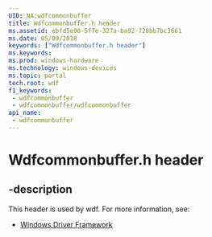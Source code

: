 ```yaml
---
UID: NA:wdfcommonbuffer
title: Wdfcommonbuffer.h header
ms.assetid: ebfd5e90-5f7e-327a-ba92-728bb7bc3661
ms.date: 05/09/2018
keywords: ["Wdfcommonbuffer.h header"]
ms.keywords: 
ms.prod: windows-hardware
ms.technology: windows-devices
ms.topic: portal
tech.root: wdf
f1_keywords:
 - wdfcommonbuffer
 - wdfcommonbuffer/wdfcommonbuffer
api_name:
 - wdfcommonbuffer
---
```


# Wdfcommonbuffer.h header


## -description

This header is used by wdf. For more information, see:

- [Windows Driver Framework](../_wdf/index.md)

